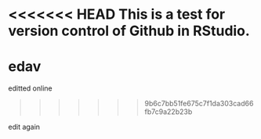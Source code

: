 <<<<<<< HEAD
This is a test for version control of Github in RStudio.
=======
# edav

editted online
>>>>>>> 9b6c7bb51fe675c7f1da303cad66fb7c9a22b23b

edit again
